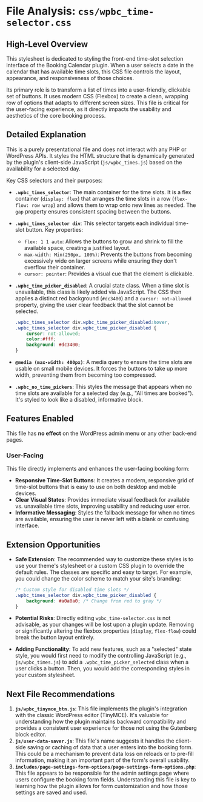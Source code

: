 # File Analysis: `css/wpbc_time-selector.css`

## High-Level Overview

This stylesheet is dedicated to styling the front-end time-slot selection interface of the Booking Calendar plugin. When a user selects a date in the calendar that has available time slots, this CSS file controls the layout, appearance, and responsiveness of those choices.

Its primary role is to transform a list of times into a user-friendly, clickable set of buttons. It uses modern CSS (Flexbox) to create a clean, wrapping row of options that adapts to different screen sizes. This file is critical for the user-facing experience, as it directly impacts the usability and aesthetics of the core booking process.

## Detailed Explanation

This is a purely presentational file and does not interact with any PHP or WordPress APIs. It styles the HTML structure that is dynamically generated by the plugin's client-side JavaScript (`js/wpbc_times.js`) based on the availability for a selected day.

Key CSS selectors and their purposes:

-   **`.wpbc_times_selector`**: The main container for the time slots. It is a flex container (`display: flex`) that arranges the time slots in a row (`flex-flow: row wrap`) and allows them to wrap onto new lines as needed. The `gap` property ensures consistent spacing between the buttons.

-   **`.wpbc_times_selector div`**: This selector targets each individual time-slot button. Key properties:
    -   `flex: 1 1 auto`: Allows the buttons to grow and shrink to fill the available space, creating a justified layout.
    -   `max-width: Min(250px, 100%)`: Prevents the buttons from becoming excessively wide on larger screens while ensuring they don't overflow their container.
    -   `cursor: pointer`: Provides a visual cue that the element is clickable.

-   **`.wpbc_time_picker_disabled`**: A crucial state class. When a time slot is unavailable, this class is likely added via JavaScript. The CSS then applies a distinct red background (`#dc3400`) and a `cursor: not-allowed` property, giving the user clear feedback that the slot cannot be selected.

    ```css
    .wpbc_times_selector div.wpbc_time_picker_disabled:hover,
    .wpbc_times_selector div.wpbc_time_picker_disabled {
        cursor: not-allowed;
        color:#fff;
        background: #dc3400;
    }
    ```

-   **`@media (max-width: 400px)`**: A media query to ensure the time slots are usable on small mobile devices. It forces the buttons to take up more width, preventing them from becoming too compressed.

-   **`.wpbc_no_time_pickers`**: This styles the message that appears when no time slots are available for a selected day (e.g., "All times are booked"). It's styled to look like a disabled, informative block.

## Features Enabled

This file has **no effect** on the WordPress admin menu or any other back-end pages.

### User-Facing

This file directly implements and enhances the user-facing booking form:

-   **Responsive Time-Slot Buttons**: It creates a modern, responsive grid of time-slot buttons that is easy to use on both desktop and mobile devices.
-   **Clear Visual States**: Provides immediate visual feedback for available vs. unavailable time slots, improving usability and reducing user error.
-   **Informative Messaging**: Styles the fallback message for when no times are available, ensuring the user is never left with a blank or confusing interface.

## Extension Opportunities

-   **Safe Extension**: The recommended way to customize these styles is to use your theme's stylesheet or a custom CSS plugin to override the default rules. The classes are specific and easy to target. For example, you could change the color scheme to match your site's branding:

    ```css
    /* Custom style for disabled time slots */
    .wpbc_times_selector div.wpbc_time_picker_disabled {
        background: #a0a0a0; /* Change from red to gray */
    }
    ```

-   **Potential Risks**: Directly editing `wpbc_time-selector.css` is not advisable, as your changes will be lost upon a plugin update. Removing or significantly altering the flexbox properties (`display`, `flex-flow`) could break the button layout entirely.

-   **Adding Functionality**: To add new features, such as a "selected" state style, you would first need to modify the controlling JavaScript (e.g., `js/wpbc_times.js`) to add a `.wpbc_time_picker_selected` class when a user clicks a button. Then, you would add the corresponding styles in your custom stylesheet.

## Next File Recommendations

1.  **`js/wpbc_tinymce_btn.js`**: This file implements the plugin's integration with the classic WordPress editor (TinyMCE). It's valuable for understanding how the plugin maintains backward compatibility and provides a consistent user experience for those not using the Gutenberg block editor.
2.  **`js/user-data-saver.js`**: This file's name suggests it handles the client-side saving or caching of data that a user enters into the booking form. This could be a mechanism to prevent data loss on reloads or to pre-fill information, making it an important part of the form's overall usability.
3.  **`includes/page-settings-form-options/page-settings-form-options.php`**: This file appears to be responsible for the admin settings page where users configure the booking form fields. Understanding this file is key to learning how the plugin allows for form customization and how those settings are saved and used.
